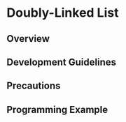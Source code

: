 # Doubly-Linked List

## Overview

## Development Guidelines

## Precautions

## Programming Example